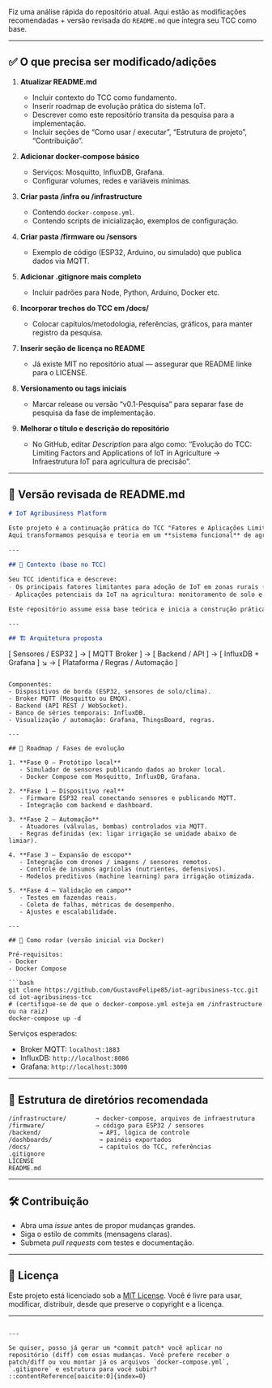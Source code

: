 Fiz uma análise rápida do repositório atual. Aqui estão as modificações recomendadas + versão revisada do `README.md` que integra seu TCC como base.

---

## ✅ O que precisa ser modificado/adições

1. **Atualizar README.md**

   * Incluir contexto do TCC como fundamento.
   * Inserir roadmap de evolução prática do sistema IoT.
   * Descrever como este repositório transita da pesquisa para a implementação.
   * Incluir seções de “Como usar / executar”, “Estrutura de projeto”, “Contribuição”.

2. **Adicionar docker-compose básico**

   * Serviços: Mosquitto, InfluxDB, Grafana.
   * Configurar volumes, redes e variáveis mínimas.

3. **Criar pasta /infra ou /infrastructure**

   * Contendo `docker-compose.yml`.
   * Contendo scripts de inicialização, exemplos de configuração.

4. **Criar pasta /firmware ou /sensors**

   * Exemplo de código (ESP32, Arduino, ou simulado) que publica dados via MQTT.

5. **Adicionar .gitignore mais completo**

   * Incluir padrões para Node, Python, Arduino, Docker etc.

6. **Incorporar trechos do TCC em /docs/**

   * Colocar capítulos/metodologia, referências, gráficos, para manter registro da pesquisa.

7. **Inserir seção de licença no README**

   * Já existe MIT no repositório atual — assegurar que README linke para o LICENSE.

8. **Versionamento ou tags iniciais**

   * Marcar release ou versão “v0.1-Pesquisa” para separar fase de pesquisa da fase de implementação.

9. **Melhorar o título e descrição do repositório**

   * No GitHub, editar *Description* para algo como:
     “Evolução do TCC: Limiting Factors and Applications of IoT in Agriculture → Infraestrutura IoT para agricultura de precisão”.

---

## 📄 Versão revisada de README.md

```markdown
# IoT Agribusiness Platform

Este projeto é a continuação prática do TCC "Fatores e Aplicações Limitantes da IoT na Agricultura".  
Aqui transformamos pesquisa e teoria em um **sistema funcional** de agricultura digital.

---

## 🎯 Contexto (base no TCC)

Seu TCC identifica e descreve:  
- Os principais fatores limitantes para adoção de IoT em zonas rurais (conectividade, custos, capacitação).  
- Aplicações potenciais da IoT na agricultura: monitoramento de solo e ambiente, automação de irrigação, controle de insumos, integração de dados para tomada de decisão.  

Este repositório assume essa base teórica e inicia a construção prática do sistema.

---

## 🏗 Arquitetura proposta

```

[ Sensores / ESP32 ] → [ MQTT Broker ] → [ Backend / API ] → [ InfluxDB + Grafana ]
↘
→ [ Plataforma / Regras / Automação ]

````

Componentes:
- Dispositivos de borda (ESP32, sensores de solo/clima).  
- Broker MQTT (Mosquitto ou EMQX).  
- Backend (API REST / WebSocket).  
- Banco de séries temporais: InfluxDB.  
- Visualização / automação: Grafana, ThingsBoard, regras.

---

## 🚀 Roadmap / Fases de evolução

1. **Fase 0 – Protótipo local**  
   - Simulador de sensores publicando dados ao broker local.  
   - Docker Compose com Mosquitto, InfluxDB, Grafana.

2. **Fase 1 – Dispositivo real**  
   - Firmware ESP32 real conectando sensores e publicando MQTT.  
   - Integração com backend e dashboard.

3. **Fase 2 – Automação**  
   - Atuadores (válvulas, bombas) controlados via MQTT.  
   - Regras definidas (ex: ligar irrigação se umidade abaixo de limiar).

4. **Fase 3 – Expansão de escopo**  
   - Integração com drones / imagens / sensores remotos.  
   - Controle de insumos agrícolas (nutrientes, defensivos).  
   - Modelos preditivos (machine learning) para irrigação otimizada.

5. **Fase 4 – Validação em campo**  
   - Testes em fazendas reais.  
   - Coleta de falhas, métricas de desempenho.  
   - Ajustes e escalabilidade.

---

## 🧰 Como rodar (versão inicial via Docker)

Pré-requisitos:
- Docker  
- Docker Compose

```bash
git clone https://github.com/GustavoFelipe85/iot-agribusiness-tcc.git
cd iot-agribusiness-tcc
# (certifique-se de que o docker-compose.yml esteja em /infrastructure ou na raiz)
docker-compose up -d
````

Serviços esperados:

* Broker MQTT: `localhost:1883`
* InfluxDB: `http://localhost:8086`
* Grafana: `http://localhost:3000`

---

## 📂 Estrutura de diretórios recomendada

```
/infrastructure/        → docker-compose, arquivos de infraestrutura  
/firmware/              → código para ESP32 / sensores  
/backend/                → API, lógica de controle  
/dashboards/             → painéis exportados  
/docs/                   → capítulos do TCC, referências  
.gitignore
LICENSE
README.md
```

---

## 🛠️ Contribuição

* Abra uma *issue* antes de propor mudanças grandes.
* Siga o estilo de commits (mensagens claras).
* Submeta *pull requests* com testes e documentação.

---

## 📜 Licença

Este projeto está licenciado sob a [MIT License](./LICENSE).
Você é livre para usar, modificar, distribuir, desde que preserve o copyright e a licença.

---

```

---

Se quiser, posso já gerar um *commit patch* você aplicar no repositório (diff) com essas mudanças. Você prefere receber o patch/diff ou vou montar já os arquivos `docker-compose.yml`, `.gitignore` e estrutura para você subir?
::contentReference[oaicite:0]{index=0}
```

